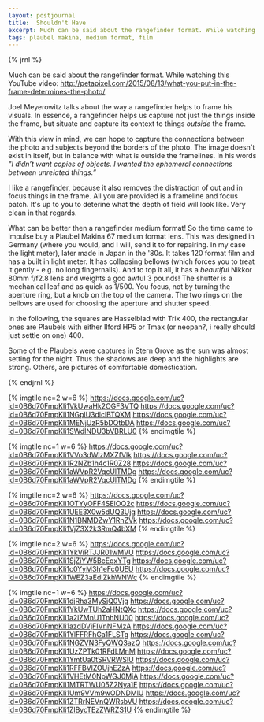 ```yaml
---
layout: postjournal
title:  Shouldn't Have
excerpt: Much can be said about the rangefinder format. While watching this YouTube video ...
tags: plaubel makina, medium format, film
---
```


{% jrnl %}

Much can be said about the rangefinder format. While watching this YouTube video: <a
href="http://petapixel.com/2015/08/13/what-you-put-in-the-frame-determines-the-photo/">
http://petapixel.com/2015/08/13/what-you-put-in-the-frame-determines-the-photo/</a>

 Joel Meyerowitz  talks about the way a rangefinder helps to frame his visuals. In essence, a
 rangefinder helps us capture not just the things inside the frame, but situate  and capture its
 context to things <i> outside</i> the frame. 


With this view in mind, we can hope to capture the connections between the photo and subjects beyond
 the borders of the photo. The image doesn't exist in itself, but in balance with what is outside
 the framelines. In his words <i>"I didn’t want copies of objects. I wanted the ephemeral
 connections between unrelated things.”</i>


 I like a rangefinder, because it also removes the distraction of out and in focus things in the
 frame. All you are provided is a frameline and focus patch. It's up to you to deterine what the
 depth of field will look like. Very clean in that regards.



What can be better then a rangefinder medium format! So the time came to impulse
 buy a Plaubel Makina 67 medium format lens.  This was designed in Germany
 (where you would, and I will, send it to for repairing. In my case the light
 meter), later made in Japan in the '80s. It takes 120 format film and has a
 built in light meter. It has collapsing bellows (which forces you to treat it
 gently - e.g. no long fingernails). And to top it all, it has a <i>
 beautiful</i> Nikkor 80mm f/f2.8 lens and weights a god awful 3 pounds! The
 shutter is a mechanical leaf and as quick as 1/500. You focus, not by turning
 the aperture ring, but a knob on the top of the camera. The two rings on the
 bellows are used for choosing the aperture and shutter speed.

In the following, the squares are Hasselblad with Trix 400, the rectangular ones
are Plaubels with either Ilford HP5 or Tmax (or neopan?, i really should just
settle on one) 400.

 Some of the Plaubels were captures in Stern Grove as the sun was almost setting
for the night. Thus the shadows are deep and the highlights are strong. Others,
are pictures of comfortable domestication.


{% endjrnl %}


{% imgtile nc=2 w=6 %}
https://docs.google.com/uc?id=0B6d70FmpKIi1VkUwaHk2OGF3VTQ https://docs.google.com/uc?id=0B6d70FmpKIi1NGplU3dlclBTQXM 
https://docs.google.com/uc?id=0B6d70FmpKIi1MENjUzR5bDQtbDA https://docs.google.com/uc?id=0B6d70FmpKIi1SWdINDU3bVBRLU0 
{% endimgtile %}

{% imgtile nc=1 w=6 %}
https://docs.google.com/uc?id=0B6d70FmpKIi1VVo3dWlzMXZfVlk https://docs.google.com/uc?id=0B6d70FmpKIi1R2NZb1h4c1R0Z28 
https://docs.google.com/uc?id=0B6d70FmpKIi1aWVpR2VqcUlTMDg https://docs.google.com/uc?id=0B6d70FmpKIi1aWVpR2VqcUlTMDg 
{% endimgtile %}



{% imgtile nc=2 w=6 %}
https://docs.google.com/uc?id=0B6d70FmpKIi1OTYyOFF4SElOQ2c https://docs.google.com/uc?id=0B6d70FmpKIi1UEE3X0w5dUQ3Ujg 
https://docs.google.com/uc?id=0B6d70FmpKIi1N1BNMDZwY1RnZVk https://docs.google.com/uc?id=0B6d70FmpKIi1VjZ3X2k3RmQ4bXM 
{% endimgtile %}

{% imgtile nc=2 w=6 %}
https://docs.google.com/uc?id=0B6d70FmpKIi1YkViRTJJR01wMVU https://docs.google.com/uc?id=0B6d70FmpKIi1SjZiYW5BcEgxYTg 
https://docs.google.com/uc?id=0B6d70FmpKIi1c0YyM3h1eFc0UEU https://docs.google.com/uc?id=0B6d70FmpKIi1WEZ3aEdIZkhWNWc 
{% endimgtile %}

{% imgtile nc=1 w=6 %}
https://docs.google.com/uc?id=0B6d70FmpKIi1djRha3MySjQ0Vjg https://docs.google.com/uc?id=0B6d70FmpKIi1YkUwTUh2aHNtQXc 
https://docs.google.com/uc?id=0B6d70FmpKIi1a2lZMnU1TnhNU00 https://docs.google.com/uc?id=0B6d70FmpKIi1azdDVjFIVnNFMzA 
https://docs.google.com/uc?id=0B6d70FmpKIi1YlFFRFhGa1FLSTg https://docs.google.com/uc?id=0B6d70FmpKIi1NGZVN3FyQWQ3azQ 
https://docs.google.com/uc?id=0B6d70FmpKIi1UzZPTk01RFdLMnM https://docs.google.com/uc?id=0B6d70FmpKIi1YmtUa0tSRVRWSlU 
https://docs.google.com/uc?id=0B6d70FmpKIi1RFFBVlZOUjhEZzA https://docs.google.com/uc?id=0B6d70FmpKIi1VHEtM0NpWGJ0MjA 
https://docs.google.com/uc?id=0B6d70FmpKIi1MTRTWU05Z2Nya1E https://docs.google.com/uc?id=0B6d70FmpKIi1Um9VVm9wODNDMlU 
https://docs.google.com/uc?id=0B6d70FmpKIi1ZTRrNEVnQWRsbVU https://docs.google.com/uc?id=0B6d70FmpKIi1ZlBycTEzZWRZS1U 
{% endimgtile %}
